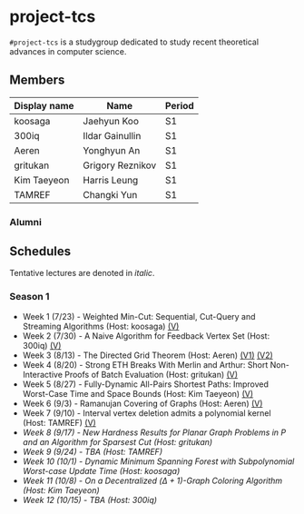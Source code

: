 # project-tcs

`#project-tcs` is a studygroup dedicated to study recent theoretical advances in computer science.

## Members

| Display name | Name             | Period |
| ------------ | ---------------- | ------ |
| koosaga      | Jaehyun Koo      | S1     |
| 300iq        | Ildar Gainullin  | S1     |
| Aeren        | Yonghyun An      | S1     |
| gritukan     | Grigory Reznikov | S1     |
| Kim Taeyeon  | Harris Leung     | S1     |
| TAMREF       | Changki Yun      | S1     |

### Alumni



## Schedules

Tentative lectures are denoted in *italic*.

### Season 1

* Week 1 (7/23) - Weighted Min-Cut: Sequential, Cut-Query and Streaming Algorithms (Host: koosaga) [(V)](https://youtu.be/3_l72RZSBzw)
* Week 2 (7/30) - A Naive Algorithm for Feedback Vertex Set (Host: 300iq) [(V)](https://youtu.be/Odpj7je2uOg)
* Week 3 (8/13) - The Directed Grid Theorem (Host: Aeren) [(V1)](https://youtu.be/M90V01miGG0) [(V2)](https://youtu.be/OMSJrpg-Kcc)
* Week 4 (8/20) - Strong ETH Breaks With Merlin and Arthur: Short Non-Interactive Proofs of Batch Evaluation (Host: gritukan) [(V)](https://youtu.be/fmyU6ikyhjs)
* Week 5 (8/27) - Fully-Dynamic All-Pairs Shortest Paths: Improved Worst-Case Time and Space Bounds (Host: Kim Taeyeon) [(V)](https://youtu.be/AK8YBGLWNLY)
* Week 6 (9/3) - Ramanujan Covering of Graphs (Host: Aeren) [(V)](https://youtu.be/xTn8q4Pocn0)
* Week 7 (9/10) - Interval vertex deletion admits a polynomial kernel (Host: TAMREF) [(V)](https://youtu.be/xTn8q4Pocn0)
* *Week 8 (9/17) - New Hardness Results for Planar Graph Problems in P and an Algorithm for Sparsest Cut (Host: gritukan)*
* *Week 9 (9/24) - TBA (Host: TAMREF)*
* *Week 10 (10/1) - Dynamic Minimum Spanning Forest with Subpolynomial Worst-case Update Time (Host: koosaga)*
* *Week 11 (10/8) - On a Decentralized $(\Delta +1)$-Graph Coloring Algorithm (Host: Kim Taeyeon)*
* *Week 12 (10/15) - TBA (Host: 300iq)*

